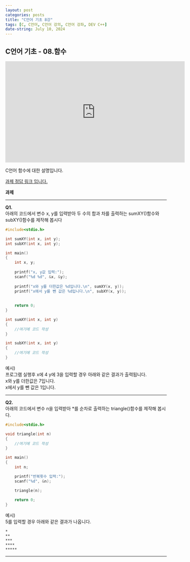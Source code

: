 ```yaml
---
layout: post
categories: posts
title: "C언어 기초 8강"
tags: [C, C언어, C언어 강의, C언어 강좌, DEV C++]
date-string: July 10, 2024
---
```


## C언어 기초 - 08.함수

<center>
<iframe width="560" height="315" src="https://www.youtube.com/embed/XXDVvkHEjSc?si=6HE7LK_kwQ0bQnPQ" title="YouTube video player" frameborder="0" allow="accelerometer; autoplay; clipboard-write; encrypted-media; gyroscope; picture-in-picture; web-share" referrerpolicy="strict-origin-when-cross-origin" allowfullscreen></iframe>
</center>

C언어 함수에 대한 설명입니다.

[<u>과제 정답 링크 입니다.</u>](https://github.com/highwindl/homework/tree/master/C%EC%96%B8%EC%96%B4%20%EA%B8%B0%EC%B4%88%208%EA%B0%95)

**과제**
<hr/>

**Q1.**  
아래의 코드에서 변수 x, y를 입력받아 두 수의 합과 차를 출력하는 sumXY()함수와 subXY()함수를 제작해 봅시다  
```c++
#include<stdio.h>

int sumXY(int x, int y);
int subXY(int x, int y);

int main()
{
	int x, y;
	
	printf("x, y값 입력:");
	scanf("%d %d", &x, &y);
	
	printf("x와 y를 더한값은 %d입니다.\n", sumXY(x, y));
	printf("x에서 y를 뺀 값은 %d입니다.\n", subXY(x, y));  
	
	
	return 0;
}

int sumXY(int x, int y)
{
	//여기에 코드 작성
}

int subXY(int x, int y)
{
	//여기에 코드 작성
}
```

예시)<br>
프로그램 실행후 x에 4 y에 3을 입력할 경우 아래와 같은 결과가 출력됩니다.<br>
x와 y를 더한값은 7입니다.<br>
x에서 y를 뺀 값은 1입니다.

<hr/>

**Q2.**  
아래의 코드에서 변수 n을 입력받아 *를 순차로 출력하는 triangle()함수를 제작해 봅시다.
```c++
#include<stdio.h>

void triangle(int n)
{
	//여기에 코드 작성
}

int main()
{
	int n;

	printf("반복횟수 입력:"); 
	scanf("%d", &n);

	triangle(n);
	
	return 0;
}
```
예시)<br>
5를 입력할 경우 아래와 같은 결과가 나옵니다.<br> 

	*
	**
	***
	****
	*****
<hr/>